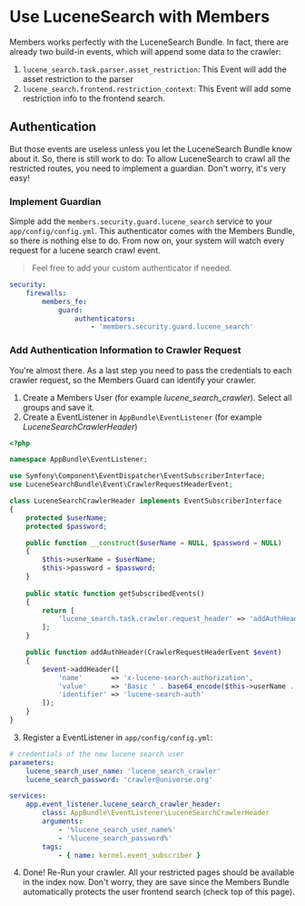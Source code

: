 # Use LuceneSearch with Members
Members works perfectly with the LuceneSearch Bundle. In fact, there are already two build-in events, which will append some data to the crawler:

1. `lucene_search.task.parser.asset_restriction`: This Event will add the asset restriction to the parser
2. `lucene_search.frontend.restriction_context`: This Event will add some restriction info to the frontend search.

## Authentication
But those events are useless unless you let the LuceneSearch Bundle know about it.
So, there is still work to do: To allow LuceneSearch to crawl all the restricted routes, you need to implement a guardian. Don't worry, it's very easy!

### Implement Guardian
Simple add the `members.security.guard.lucene_search` service to your `app/config/config.yml`.
This authenticator comes with the Members Bundle, so there is nothing else to do. From now on, your system will watch every request for a lucene search crawl event.

> Feel free to add your custom authenticator if needed.

```yaml
security:
    firewalls:
        members_fe:
            guard:
                authenticators:
                    - 'members.security.guard.lucene_search'
```

### Add Authentication Information to Crawler Request
You're almost there. As a last step you need to pass the credentials to each crawler request, so the Members Guard can identify your crawler.

1. Create a Members User (for example _lucene_search_crawler_). Select all groups and save it.
2. Create a EventListener in `AppBundle\EventListener` (for example _LuceneSearchCrawlerHeader_)

```php
<?php

namespace AppBundle\EventListener;

use Symfony\Component\EventDispatcher\EventSubscriberInterface;
use LuceneSearchBundle\Event\CrawlerRequestHeaderEvent;

class LuceneSearchCrawlerHeader implements EventSubscriberInterface
{
    protected $userName;
    protected $password;

    public function __construct($userName = NULL, $password = NULL)
    {
        $this->userName = $userName;
        $this->password = $password;
    }
    
    public static function getSubscribedEvents()
    {
        return [
            'lucene_search.task.crawler.request_header' => 'addAuthHeader'
        ];
    }

    public function addAuthHeader(CrawlerRequestHeaderEvent $event)
    {
        $event->addHeader([
            'name'       => 'x-lucene-search-authorization',
            'value'      => 'Basic ' . base64_encode($this->userName . ':' . $this->password),
            'identifier' => 'lucene-search-auth'
        ]);
    }
}
```

3. Register a EventListener in `app/config/config.yml`:

```yaml
# credentials of the new lucene search user
parameters:
    lucene_search_user_name: 'lucene_search_crawler'
    lucene_search_password: 'crawler@universe.org'

services:
    app.event_listener.lucene_search_crawler_header:
        class: AppBundle\EventListener\LuceneSearchCrawlerHeader
        arguments:
            - '%lucene_search_user_name%'
            - '%lucene_search_password%'
        tags:
            - { name: kernel.event_subscriber }
```

4. Done! Re-Run your crawler. All your restricted pages should be available in the index now. 
Don't worry, they are save since the Members Bundle automatically protects the user frontend search (check top of this page).